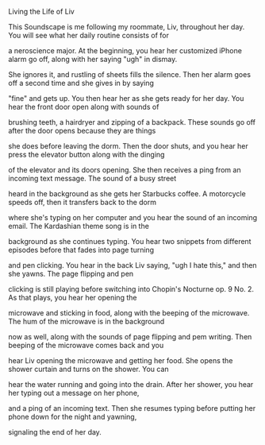 Living the Life of Liv

This Soundscape is me following my roommate, Liv, throughout her day. You will see what her daily routine consists of for 

a neroscience major. At the beginning, you hear her customized iPhone alarm go off, along with her saying "ugh" in dismay. 

She ignores it, and rustling of sheets fills the silence. Then her alarm goes off a second time and she gives in by saying

"fine" and gets up. You then hear her as she gets ready for her day. You hear the front door open along with sounds of 

brushing teeth, a hairdryer and zipping of a backpack. These sounds go off after the door opens because they are things  

she does before leaving the dorm. Then the door shuts, and you hear her press the elevator button along with the dinging 

of the elevator and its doors opening. She then receives a ping from an incoming text message. The sound of a busy street 

heard in the background as she gets her Starbucks coffee. A motorcycle speeds off, then it transfers back to the dorm  

where she's typing on her computer and you hear the sound of an incoming email. The Kardashian theme song is in the 

background as she continues typing. You hear two snippets from different episodes before that fades into page turning  

and pen clicking. You hear in the back Liv saying, "ugh I hate this," and then she yawns. The page flipping and pen  

clicking is still playing before switching into Chopin's Nocturne op. 9 No. 2. As that plays, you hear her opening the  

microwave and sticking in food, along with the beeping of the microwave. The hum of the microwave is in the background 

now as well, along with the sounds of page flipping and pem writing. Then beeping of the microwave comes back and you 

hear Liv opening  the microwave and getting her food. She opens the shower curtain and turns on the shower. You can 

hear the water running and going into the drain. After her shower, you hear her typing out a message on her phone, 

and a ping of an incoming text. Then she resumes typing before putting her phone down for the night and yawning, 

signaling the end of her day. 
